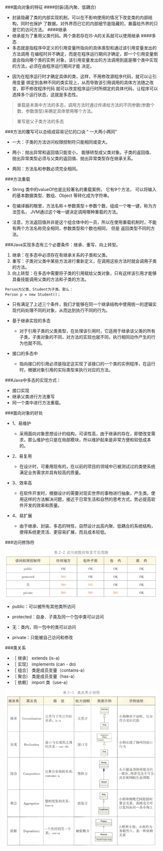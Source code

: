 ###面向对象的特征
####封装(高内聚、低耦合)
* 封装隐藏了类的内部实现机制，可以在不影响使用的情况下改变类的内部结构，同时也保护
了数据。对外界而已它的内部细节是隐藏的，暴露给外界的只是它的访问方法。
####继承
* 继承是为了重用父类代码。两个类若存在IS-A的关系就可以使用继承
####多态
* 多态就是指程序中定义的引用变量所指向的具体类型和通过该引用变量发出的方法调用
在编程时并不确定，而是在程序运行期间才确定，即一个引用变量倒底会指向哪个类的实例
对象，该引用变量发出的方法调用到底是哪个类中实现的方法，必须在由程序运行期间才能
决定。

- 因为在程序运行时才确定具体的类，这样，不用修改源程序代码，就可以让引用变量
绑定到各种不同的类实现上，从而导致该引用调用的具体方法随之改变，即不修改程序代码
就可以改变程序运行时所绑定的具体代码，让程序可以选择多个运行状态，这就是多态性。

>重载是本类中方法的多态，调用方法时通过传递给方法的不同参数(参数个数、参数类型)来确定具体使用哪个方法。

>重写是父子类方法的多态

###方法的覆写可以总结成容易记忆的口诀 “ 一大两小两同”
- 一大：子类的方法访问权限控制符只能相同或变大。

- 两小：抛出异常和返回值只能变小， 能够转型成父类对象。子类的返回值、
    抛出异常类型必须与父类的返回值、抛出异常类型存在继承关系。

- 两同：方法名和参数必须完全相同。

###方法重载
- String 类中的valueOf也是比较著名的重载案例， 它有9个方法，
可以将输入的基本数据类型、数组、Object 等转化成为字符串。

- 在编译器的眼里，方法名称＋参数类型＋参数个数，组成一个唯一键，称为方法签名，
JVM通过这个唯一键决定调用哪种重载的方法。
- 注意，方法返回值并非是这个组合体中的一员，所以在使用重载机制时，不能有两个方法名称完全相同，参数类型和个数也相同， 但是
返回类型不同的方法。

###Java实现多态有三个必要条件：继承、重写、向上转型。

1. 继承：在多态中必须存在有继承关系的子类和父类。
2. 重写：子类对父类中某些方法进行重新定义，在调用这些方法时就会调用子类的方法。
3. 向上转型：在多态中需要将子类的引用赋给父类对象，只有这样该引用才能够具备技能调用父类的方法和子类的方法。

```aidl
Person为父类，Student为子类。那么：
Person p = new Student()；
```

* 只有满足了上述三个条件，我们才能够在同一个继承结构中使用统一的逻辑实现代码处理不同的对象，从而达到执行不同的行为。

- 基于继承实现的多态
    - 对于引用子类的父类类型，在处理该引用时，它适用于继承该父类的所有子类，子类对象的不同，对方法的实现也就不同，执行相同动作产生的行为也就不同。
    
- 接口的多态中
    - 指向接口的引用必须是指定这实现了该接口的一个类的实例程序，在运行时，根据对象引用的实际类型来执行对应的方法。
   
###Java中多态的实现方式：
- 接口实现
- 继承父类进行方法重写
- 同一个类中进行方法重载。
    
###面向对象的好处
- 1、易维护
    - 采用面向对象思想设计的结构，可读性高，由于继承的存在，即使改变需求，那么维护也只是在局部模块，所以维护起来是非常方便和较低成本的。

- 2、易复用
    - 在设计时，可重用现有的，在以前的项目的领域中已被测试过的类使系统满足业务需求并具有较高的质量。

- 3、效率高
    - 在软件开发时，根据设计的需要对现实世界的事物进行抽象，产生类。使用这样的方法解决问题，接近于日常生活和自然的思考方式，势必提高软件开发的效率和质量。

- 4、易扩展
    - 由于继承、封装、多态的特性，自然设计出高内聚、低耦合的系统结构，使得系统更灵活、更容易扩展，而且成本较低。
    
    
###访问修饰符

![](访问修饰符.png)

- public：可以被所有其他类所访问

- protected：自身、子类及同一个包中类可以访问

- 无：类内，同一包中的类可以访问

- private：只能被自己访问和修改

###类关系
- ［ 继承］ extends (is-a)
- ［ 实现］ implements (can - do)
- ［ 组合］ 类是成员变量（contains-a） 
- ｛ 聚合｝ 类是成员变量（has-a） 
- ［ 依赖］ import 类（use-a） 

![](类关系.png)